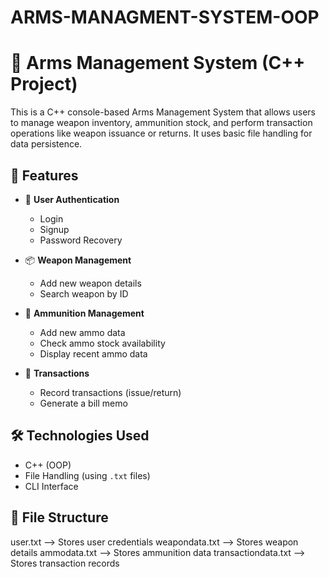 # ARMS-MANAGMENT-SYSTEM-OOP
# 🔫 Arms Management System (C++ Project)

This is a C++ console-based Arms Management System that allows users to manage weapon inventory, ammunition stock, and perform transaction operations like weapon issuance or returns. It uses basic file handling for data persistence.

## 📌 Features

- 🔐 **User Authentication**
  - Login
  - Signup
  - Password Recovery

- 📦 **Weapon Management**
  - Add new weapon details
  - Search weapon by ID

- 🎯 **Ammunition Management**
  - Add new ammo data
  - Check ammo stock availability
  - Display recent ammo data

- 💼 **Transactions**
  - Record transactions (issue/return)
  - Generate a bill memo

## 🛠️ Technologies Used

- C++ (OOP)
- File Handling (using `.txt` files)
- CLI Interface

## 📁 File Structure
user.txt --> Stores user credentials
weapondata.txt --> Stores weapon details
ammodata.txt --> Stores ammunition data
transactiondata.txt --> Stores transaction records
